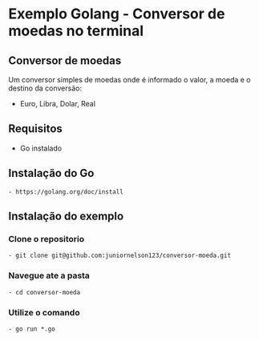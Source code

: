 # Exemplo Golang - Conversor de moedas no terminal

## Conversor de moedas

Um conversor simples de moedas onde é informado o valor, a moeda e o destino da conversão:

 - Euro, Libra, Dolar, Real
 
 
## Requisitos
 - Go instalado
 
## Instalação do Go

	- https://golang.org/doc/install

## Instalação do exemplo

### Clone o repositorio

	- git clone git@github.com:juniornelson123/conversor-moeda.git

### Navegue ate a pasta	

	- cd conversor-moeda

### Utilize o comando
	
	- go run *.go

